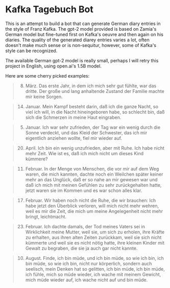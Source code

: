 # Kafka Tagebuch Bot

This is an attempt to build a bot that can generate German diary entries in the style of Franz Kafka. The gpt-2 model provided is based on Zamia's German model but fine-tuned first on Kafka's oeuvre and then again on his diaries. The quality of the generated diarey entries varies a lot, often doesn't make much sense or is non-sequitur, however, some of Kafka's style can be recognized.

The available German gpt-2 model is really small, perhaps I will retry this project in English, using open.ai's 1.5B model.



Here are some cherry picked examples:

> 8. März. Das erste Jahr, in dem ich mich sehr gut fühlte, war das dritte. Der große und lang anhaltende Zustand der Familie machte mir keine Sorgen.


>14. Januar. Mein Kampf besteht darin, daß ich die ganze Nacht, so viel ich will, in die Nacht hineingeboren habe, so schlecht bin, daß sich die Schmerzen in meine Haut eingraben.

> 5. Januar. Ich war sehr zufrieden, der Tag war ein wenig durch die Sonne verdeckt, und das Kleid der Schwester, das ich mir eigentlich anziehen wollte, fiel mir wieder auf.

>20. April. Ich bin ein wenig unzufrieden, aber mit Ruhe. Ich habe nicht mehr Zeit. Wie ist es, daß ich mich nicht um dieses Kind kümmere?

>11. Februar. In der Menge von Menschen, die vor mir auf dem Weg waren, die mich kannten, dachte noch ein Weilchen später keiner mehr an das Unglück, daß er so nahe an mir gewesen war und daß ich mich mit meinen Gefühlen zu sehr zurückgehalten hatte, jetzt waren sie im Kommen und es war schon alles klar.

>17. Februar. Wir haben noch nicht die Ruhe, die wir brauchen: Ich habe jetzt den Überblick verloren, will mich nicht mehr wehren, weil es mir die Zeit, die mich um meine Angelegenheit nicht mehr bringt, leichtmacht.

>23. Februar. Ich dachte damals, der Tod meines Vaters sei in Wirklichkeit meine Mutter, weil sie, um sich zu erholen, ihre Kräfte zu erhalten, aus ihren alten Zeiten zurückkam, weil sie sich nicht kümmerte und weil sie es nicht nötig hatte, ihre kleinen Kinder mit Gewalt zu begraben, die sie ja auch gar nicht kannte.

>10. August. Finde, ich bin müde, und ich bin müde, so wie ich bin, ich bin müde, so wie ich bin, nicht nur körperlich, sondern auch seelisch, mein Denken hat so gelitten, ich bin müde, ich bin müde, ich fühle, mich so müde wieder, ich wache mit meinem Gewicht, mich müde wieder auf, ich wache nicht auf und bin müde.